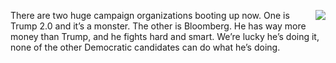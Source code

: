 <img src="http://scripting.com/images/2020/01/06/sayBlockchainAgain.png" border="0" align="right">There are two huge campaign organizations booting up now. One is Trump 2.0 and it’s a monster. The other is Bloomberg. He has way more money than Trump, and he fights hard and smart. We’re lucky he’s doing it, none of the other Democratic candidates can do what he’s doing. 

